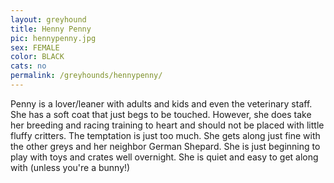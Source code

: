 ```yaml
---
layout: greyhound
title: Henny Penny
pic: hennypenny.jpg
sex: FEMALE
color: BLACK
cats: no
permalink: /greyhounds/hennypenny/
---
```

Penny is a lover/leaner with adults and kids and even the veterinary staff. She has a soft coat that just begs to be
touched. However, she does take her breeding and racing training to heart and should not be placed with little fluffy
critters. The temptation is just too much. She gets along just fine with the other greys and her neighbor German
Shepard. She is just beginning to play with toys and crates well overnight. She is quiet and easy to get along with
(unless you're a bunny!)
